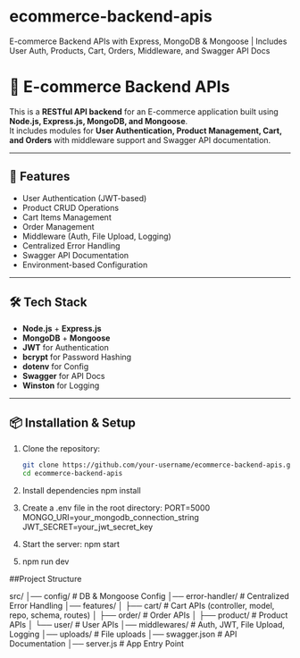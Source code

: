 # ecommerce-backend-apis
E-commerce Backend APIs with Express, MongoDB &amp; Mongoose | Includes User Auth, Products, Cart, Orders, Middleware, and Swagger API Docs

# 🛒 E-commerce Backend APIs

This is a **RESTful API backend** for an E-commerce application built using **Node.js, Express.js, MongoDB, and Mongoose**.  
It includes modules for **User Authentication, Product Management, Cart, and Orders** with middleware support and Swagger API documentation.

---

## 🚀 Features
-  User Authentication (JWT-based)
-  Product CRUD Operations
-  Cart Items Management
-  Order Management
-  Middleware (Auth, File Upload, Logging)
-  Centralized Error Handling
-  Swagger API Documentation
-  Environment-based Configuration

---

## 🛠️ Tech Stack
- **Node.js** + **Express.js**
- **MongoDB** + **Mongoose**
- **JWT** for Authentication
- **bcrypt** for Password Hashing
- **dotenv** for Config
- **Swagger** for API Docs
- **Winston** for Logging

---

## 📦 Installation & Setup

1. Clone the repository:
   ```bash
   git clone https://github.com/your-username/ecommerce-backend-apis.git
   cd ecommerce-backend-apis
2. Install dependencies
   npm install

3. Create a .env file in the root directory:
   PORT=5000
   MONGO_URI=your_mongodb_connection_string
   JWT_SECRET=your_jwt_secret_key
4. Start the server:
   npm start
5. npm run dev

##Project Structure

src/
│── config/              # DB & Mongoose Config
│── error-handler/       # Centralized Error Handling
│── features/
│   ├── cart/            # Cart APIs (controller, model, repo, schema, routes)
│   ├── order/           # Order APIs
│   ├── product/         # Product APIs
│   └── user/            # User APIs
│── middlewares/         # Auth, JWT, File Upload, Logging
│── uploads/             # File uploads
│── swagger.json         # API Documentation
│── server.js            # App Entry Point



